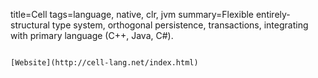 title=Cell
tags=language, native, clr, jvm
summary=Flexible entirely-structural type system, orthogonal persistence, transactions, integrating with primary language (C++, Java, C#).
~~~~~~

[Website](http://cell-lang.net/index.html)


